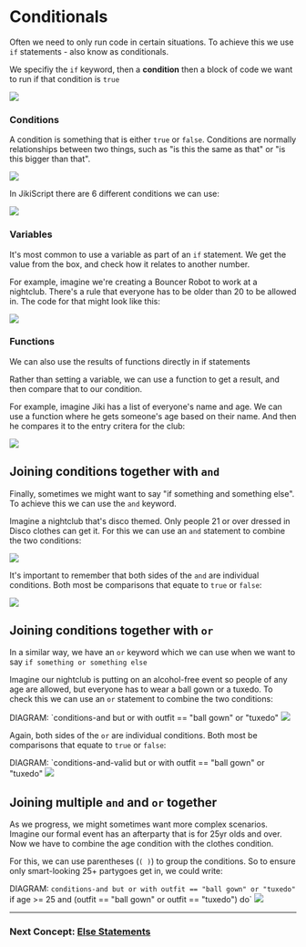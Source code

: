 # Conditionals

Often we need to only run code in certain situations.
To achieve this we use `if` statements - also know as conditionals.

We specifiy the `if` keyword, then a **condition** then a block of code we want to run if that condition is `true`

<img src="https://assets.exercism.org/bootcamp/diagrams/if-statement-anatomy.png" class="diagram"/>

### Conditions

A condition is something that is either `true` or `false`.
Conditions are normally relationships between two things, such as "is this the same as that" or "is this bigger than that".

<img src="https://assets.exercism.org/bootcamp/diagrams/conditions.png" class="diagram"/>

In JikiScript there are 6 different conditions we can use:

<img src="https://assets.exercism.org/bootcamp/diagrams/conditions-table.png" class="diagram"/>

### Variables

It's most common to use a variable as part of an `if` statement.
We get the value from the box, and check how it relates to another number.

For example, imagine we're creating a Bouncer Robot to work at a nightclub.
There's a rule that everyone has to be older than 20 to be allowed in.
The code for that might look like this:

<img src="https://assets.exercism.org/bootcamp/diagrams/if-bouncer-variables.png" class="diagram"/>

### Functions

We can also use the results of functions directly in if statements

Rather than setting a variable, we can use a function to get a result, and then compare that to our condition.

For example, imagine Jiki has a list of everyone's name and age.
We can use a function where he gets someone's age based on their name.
And then he compares it to the entry critera for the club:

<img src="https://assets.exercism.org/bootcamp/diagrams/if-bouncer-functions.png" class="diagram"/>

## Joining conditions together with `and`

Finally, sometimes we might want to say "if something and something else". To achieve this we can use the `and` keyword.

Imagine a nightclub that's disco themed. Only people 21 or over dressed in Disco clothes can get it. For this we can use an `and` statement to combine the two conditions:

<img src="https://assets.exercism.org/bootcamp/diagrams/conditions-and.png" class="diagram"/>

It's important to remember that both sides of the `and` are individual conditions. Both most be comparisons that equate to `true` or `false`:

<img src="https://assets.exercism.org/bootcamp/diagrams/conditions-and-valid.png" class="diagram"/>

## Joining conditions together with `or`

In a similar way, we have an `or` keyword which we can use when we want to say `if something or something else`

Imagine our nightclub is putting on an alcohol-free event so people of any age are allowed, but everyone has to wear a ball gown or a tuxedo. To check this we can use an `or` statement to combine the two conditions:

DIAGRAM: `conditions-and but or with outfit == "ball gown" or "tuxedo"
<img src="https://assets.exercism.org/bootcamp/diagrams/conditions-or.png" class="diagram"/>

Again, both sides of the `or` are individual conditions. Both most be comparisons that equate to `true` or `false`:

DIAGRAM: `conditions-and-valid but or with outfit == "ball gown" or "tuxedo"
<img src="https://assets.exercism.org/bootcamp/diagrams/conditions-or-valid.png" class="diagram"/>

## Joining multiple `and` and `or` together

As we progress, we might sometimes want more complex scenarios.
Imagine our formal event has an afterparty that is for 25yr olds and over. Now we have to combine the age condition with the clothes condition.

For this, we can use parentheses (`( )`) to group the conditions. So to ensure only smart-looking 25+ partygoes get in, we could write:

DIAGRAM: `conditions-and but or with outfit == "ball gown" or "tuxedo"
`if age >= 25 and (outfit == "ball gown" or outfit == "tuxedo") do`
<img src="https://assets.exercism.org/bootcamp/diagrams/conditions-or-and.png" class="diagram"/>

---

### Next Concept: [Else Statements](./else-statements.md)

